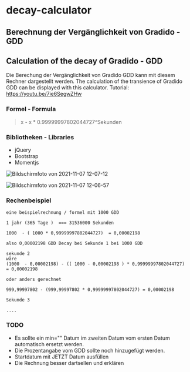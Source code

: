 # decay-calculator
## Berechnung der Vergänglichkeit von Gradido - GDD
## Calculation of the decay of Gradido - GDD

Die Berechung der Vergänglichkeit von Gradido GDD kann mit diesem Rechner dargestellt werden.
The calculation of the transience of Gradido GDD can be displayed with this calculator.
Tutorial: https://youtu.be/7ie6SegwZHw



### Formel - Formula

> x - x * 0.99999997802044727^Sekunden



### Bibliotheken - Libraries

- jQuery
- Bootstrap
- Momentjs

![Bildschirmfoto von 2021-11-07 12-07-12](https://user-images.githubusercontent.com/1324583/140642546-469c19bc-13a1-4fc9-99be-815ab7544b2e.png)

![Bildschirmfoto von 2021-11-07 12-06-57](https://user-images.githubusercontent.com/1324583/140642548-a38d100d-a738-49fe-91bc-4257acaa8dcb.png)



### Rechenbeispiel

```
eine beispielrechnung / formel mit 1000 GDD

1 jahr (365 Tage )  === 31536000 Sekunden

1000  - ( 1000 * 0,99999997802044727)  = 0,00002198

also 0,00002198 GDD Decay bei Sekunde 1 bei 1000 GDD

sekunde 2 
wäre 
(1000  - 0,00002198) - (( 1000 - 0,00002198 ) * 0,99999997802044727)  = 0,00002198

oder anders gerechnet 

999,99997802 - (999,99997802 * 0,99999997802044727) = 0,00002198

Sekunde 3 

.... 

```





### TODO 

- Es sollte ein min="" Datum im zweiten Datum vom ersten Datum automatisch ersetzt werden. 
- Die Prozentangabe vom GDD sollte noch hinzugefügt werden. 
- Startdatum mit JETZT Datum ausfüllen 
- Die Rechnung besser dartsellen und erklären 

